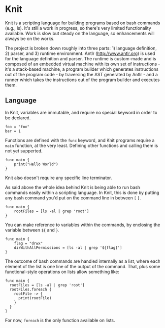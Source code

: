 
# Knit

Knit is a scripting language for building programs based on bash commands (e.g., ls). It's still a work in progress, so there's very limited functionality available. Work is slow but steady on the language, so enhancements will always be on the works.

The project is broken down roughly into three parts: 1) language definition, 2) parser, and 3) runtime environment. Antlr (http://www.antlr.org) is used for the language definition and parser. The runtime is custom-made and is composed of an embedded virtual machine with its own set of instructions - it's a stack-based machine, a program builder which generates instructions out of the program code - by traversing the AST generated by Antlr - and a runner which takes the instructions out of the program builder and executes them.

## Language

In Knit, variables are immutable, and require no special keyword in order to be declared.

    foo = "foo"
    bar = 1

Functions are defined with the `func` keyword, and Knit programs require a `main` function, at the very least. Defining other functions and calling them is not yet supperted.

    func main {
        print("Hello World")
    }

Knit also doesn't require any specific line terminator.

As said above the whole idea behind Knit is being able to run bash commands easily within a scripting language. In Knit, this is done by putting any bash command you'd put on the command line in between `[` `]`.

    func main {
        rootFiles = [ls -al | grep 'root']
    }

You can make reference to variables within the commands, by enclosing the variable between ``${`` and ``}``.

    func main {
        flag = "drwx"
        dirWithAllPermissions = [ls -al | grep '${flag}']
    }

The outcome of bash commands are handled internally as a list, where each element of the list is one line of the output of the command. That, plus some functional-style operations on lists allow something like:

    func main {
      rootFiles = [ls -al | grep 'root']
      rootFiles.foreach {
        rootFile -> {
          print(rootFile)
        }
      }
    }

For now, `foreach` is the only function available on lists.
